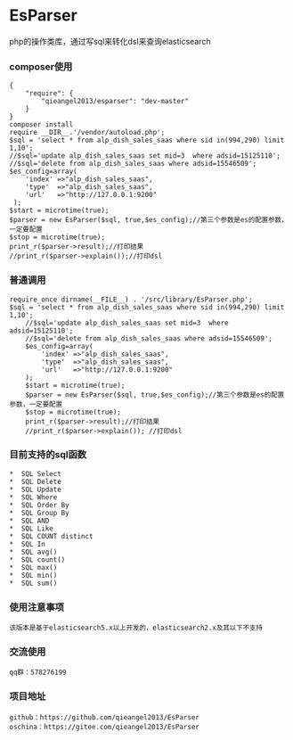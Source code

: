 # EsParser
php的操作类库，通过写sql来转化dsl来查询elasticsearch
### composer使用
    {
        "require": {
            "qieangel2013/esparser": "dev-master"
        }
    }
    composer install
    require __DIR__.'/vendor/autoload.php';
    $sql = 'select * from alp_dish_sales_saas where sid in(994,290) limit 1,10';
    //$sql='update alp_dish_sales_saas set mid=3  where adsid=15125110';
    //$sql='delete from alp_dish_sales_saas where adsid=15546509';
    $es_config=array(
	    'index' =>"alp_dish_sales_saas",
	    'type'  =>"alp_dish_sales_saas",
	    'url'   =>"http://127.0.0.1:9200"
	 );
    $start = microtime(true);
    $parser = new EsParser($sql, true,$es_config);//第三个参数是es的配置参数，一定要配置
    $stop = microtime(true);
    print_r($parser->result);//打印结果
    //print_r($parser->explain());//打印dsl
### 普通调用
	require_once dirname(__FILE__) . '/src/library/EsParser.php';
	$sql = 'select * from alp_dish_sales_saas where sid in(994,290) limit 1,10';
    	//$sql='update alp_dish_sales_saas set mid=3  where adsid=15125110';
    	//$sql='delete from alp_dish_sales_saas where adsid=15546509';
    	$es_config=array(
        	'index' =>"alp_dish_sales_saas",
        	'type'  =>"alp_dish_sales_saas",
        	'url'   =>"http://127.0.0.1:9200"
    	);
    	$start = microtime(true);
    	$parser = new EsParser($sql, true,$es_config);//第三个参数是es的配置参数，一定要配置
    	$stop = microtime(true);
    	print_r($parser->result);//打印结果
    	//print_r($parser->explain()); //打印dsl
### 目前支持的sql函数
    *  SQL Select
    *  SQL Delete
    *  SQL Update
    *  SQL Where
    *  SQL Order By
    *  SQL Group By
    *  SQL AND 
    *  SQL Like
    *  SQL COUNT distinct
    *  SQL In
    *  SQL avg()
    *  SQL count()
    *  SQL max()
    *  SQL min()
    *  SQL sum()
### 使用注意事项
    该版本是基于elasticsearch5.x以上开发的，elasticsearch2.x及其以下不支持
### 交流使用
    qq群：578276199
### 项目地址
    github：https://github.com/qieangel2013/EsParser
    oschina：https://gitee.com/qieangel2013/EsParser
